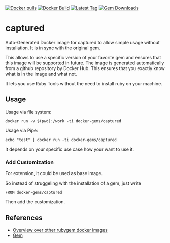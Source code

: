 [![Docker pulls](https://img.shields.io/docker/pulls/rubygem/captured.svg)](https://hub.docker.com/r/rubygem/captured/)
[![Docker Build](https://img.shields.io/docker/automated/rubygem/captured.svg)](https://hub.docker.com/r/rubygem/captured/)
[![Latest Tag](https://img.shields.io/github/tag/docker-rubygem/captured.svg)](https://hub.docker.com/r/rubygem/captured/)
[![Gem Downloads](https://img.shields.io/gem/dt/captured.svg)](https://rubygems.org/gems/captured/)
# captured

Auto-Generated Docker image for captured to allow simple usage without installation.
It is in sync with the original gem.

This allows to use a specific version of your favorite gem and ensures that this image will be supported in future.
The image is generated automatically from a github repository by Docker Hub.
This ensures that you exactly know what is in the image and what not.

It lets you use Ruby Tools without the need to install ruby on your machine.

## Usage

Usage via file system:

`docker run -v $(pwd):/work -ti docker-gems/captured`

Usage via Pipe:

`echo "test" | docker run -ti docker-gems/captured`

It depends on your specific use case how your want to use it.

### Add Customization

For extension, it could be used as base image.

So instead of struggeling with the installation of a gem, just write

`FROM docker-gems/captured`

Then add the customization.

## References

 - [Overview over other rubygem docker images](https://github.com/thinkbot/docker-rubygem)
 - [Gem](https://rubygems.org/gems/captured/)
